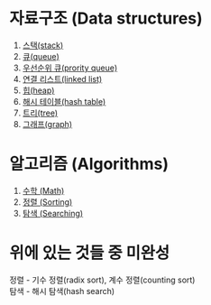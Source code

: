 # 자료구조 (Data structures)

 1. [스택(stack)](https://github.com/Iam-Sunghyun/javascript-algorithms/tree/main/src/data-structures/stack)
 2. [큐(queue)](https://github.com/Iam-Sunghyun/javascript-algorithms/tree/main/src/data-structures/queue)
 3. [우선순위 큐(prority queue)](https://github.com/Iam-Sunghyun/javascript-algorithms/tree/main/src/data-structures/priority-queue)
 4. [연결 리스트(linked list)](https://github.com/Iam-Sunghyun/javascript-algorithms/tree/main/src/data-structures/linked-list)
 5. [힙(heap)](https://github.com/Iam-Sunghyun/javascript-algorithms/tree/main/src/data-structures/heap)
 6. [해시 테이블(hash table)](https://github.com/Iam-Sunghyun/javascript-algorithms/tree/main/src/data-structures/hash-table)
 7. [트리(tree)](https://github.com/Iam-Sunghyun/javascript-algorithms/tree/main/src/data-structures/tree)
 8. [그래프(graph)](https://github.com/Iam-Sunghyun/javascript-algorithms/tree/main/src/data-structures/graph)

# 알고리즘 (Algorithms)

 1. [수학 (Math)](https://github.com/Iam-Sunghyun/javascript-algorithms/tree/main/src/algorithms/math)
 6. [정렬 (Sorting)](https://github.com/Iam-Sunghyun/javascript-algorithms/tree/main/src/algorithms/sorting)
 7. [탐색 (Searching)](https://github.com/Iam-Sunghyun/javascript-algorithms/tree/main/src/algorithms/searching)



# 위에 있는 것들 중 미완성

정렬 - 기수 정렬(radix sort), 계수 정렬(counting sort)   
탐색 - 해시 탐색(hash search)
